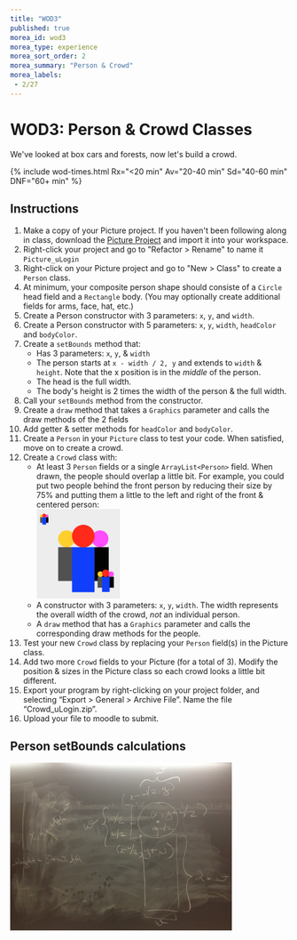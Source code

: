 ```yaml
---
title: "WOD3"
published: true
morea_id: wod3
morea_type: experience
morea_sort_order: 2
morea_summary: "Person & Crowd"
morea_labels:
 - 2/27
---
```


# WOD3: Person & Crowd Classes

We've looked at box cars and forests, now let's build a crowd.


{% include wod-times.html Rx="<20 min" Av="20-40 min" Sd="40-60 min" DNF="60+ min" %}

<!-- started @ 10 am 10:57 - -->

## Instructions

1. Make a copy of your Picture project. If you haven't been following along in class, download the [Picture Project](Picture_starter.zip) and import it into your workspace.
2. Right-click your project and go to "Refactor > Rename" to name it `Picture_uLogin`
2. Right-click on your Picture project and go to "New > Class" to create a `Person` class.
3. At minimum, your composite person shape should consiste of a `Circle` head field and a `Rectangle` body. (You may optionally create additional fields for arms, face, hat, etc.)
4. Create a Person constructor with 3 parameters: `x`, `y`, and `width`.
5. Create a Person constructor with 5 parameters: `x`, `y`, `width`, `headColor` and `bodyColor`.
1. Create a `setBounds` method that:
      * Has 3 parameters: `x`, `y`, & `width`
      * The person starts at `x - width / 2, y` and extends to `width` & `height`. Note that the x position is in the *middle* of the person.
      * The head is the full width.
      * The body's height is 2 times the width of the person & the full width.
1. Call your `setBounds` method from the constructor.
2. Create a `draw` method that takes a `Graphics` parameter and calls the draw methods of the 2 fields
2. Add getter & setter methods for `headColor` and `bodyColor`.
1. Create a `Person` in your `Picture` class to test your code. When satisfied, move on to create a crowd.
1. Create a `Crowd` class with:
    * At least 3 `Person` fields or a single `ArrayList<Person>` field. When drawn, the people should overlap a little bit. For example, you could put two people behind the front person by reducing their size by 75% and putting them a little to the left and right of the front & centered person: <BR>
    <a href="person.png"><img src="person.png" width="150"/></a> 
    * A constructor with 3 parameters: `x`, `y`, `width`. The width represents the overall width of the crowd, *not* an individual person.
    * A `draw` method that has a `Graphics` parameter and calls the corresponding draw methods for the people.
1. Test your new `Crowd` class by replacing your `Person` field(s) in the Picture class. 
1. Add two more `Crowd` fields to your Picture (for a total of 3). Modify the position & sizes in the Picture class so each crowd looks a little bit different.
3. Export your program by right-clicking on your project folder, and selecting “Export > General > Archive File”. Name the file “Crowd_uLogin.zip”.
4. Upload your file to moodle to submit.

## Person setBounds calculations

<a href="person-math.JPG"><img src="person-math.JPG" width="400"/></a>
